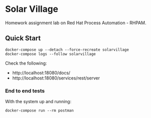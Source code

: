 # Solar Village

Homework assignment lab on Red Hat Process Automation - RHPAM.

## Quick Start

```
docker-compose up --detach --force-recreate solarvillage
docker-compose logs --follow solarvillage
```

Check the following:
* http://localhost:18080/docs/
* http://localhost:18080/services/rest/server

### End to end tests

With the system up and running:

```
docker-compose run --rm postman
```
